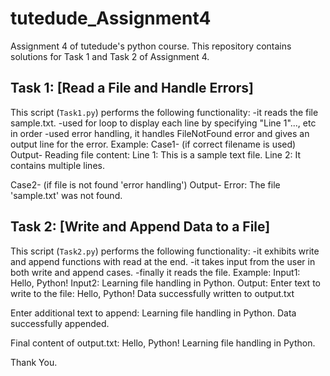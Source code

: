 # tutedude_Assignment4
Assignment 4 of tutedude's python course. 
This repository contains solutions for Task 1 and Task 2 of Assignment 4.

## Task 1: [Read a File and Handle Errors]
This script (`Task1.py`) performs the following functionality:
-it reads the file sample.txt.
-used for loop to display each line by specifying "Line 1"..., etc in order
-used error handling, it handles FileNotFound error and gives an output line for the error.
Example:
  Case1- (if correct filename is used)
Output-
Reading file content:
Line 1: This is a sample text file.
Line 2: It contains multiple lines.

  Case2- (if file is not found 'error handling')
Output-
Error: The file 'sample.txt' was not found.

## Task 2: [Write and Append Data to a File]
This script (`Task2.py`) performs the following functionality:
-it exhibits write and append functions with read at the end.
-it takes input from the user in both write and append cases.
-finally it reads the file.
  Example:
Input1:
Hello, Python!
Input2:
Learning file handling in Python.
Output:
Enter text to write to the file: Hello, Python!
Data successfully written to output.txt


Enter additional text to append: Learning file handling in Python.
Data successfully appended.


Final content of output.txt:
Hello, Python!
Learning file handling in Python.



Thank You.


